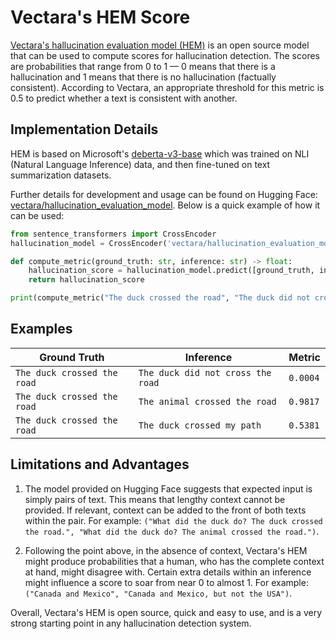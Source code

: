 # Vectara's HEM Score

[Vectara's hallucination evaluation model (HEM)](https://vectara.com/measuring-hallucinations-in-rag-systems) is an
open source model that can be used to compute scores for hallucination detection. The scores are probabilities that
range from 0 to 1 — 0 means that there is a hallucination and 1 means that there is no hallucination (factually
consistent). According to Vectara, an appropriate threshold for this metric is 0.5 to predict whether a text is
consistent with another.

## Implementation Details

HEM is based on Microsoft's [deberta-v3-base](https://huggingface.co/microsoft/deberta-v3-base) which was trained on
NLI (Natural Language Inference) data, and then fine-tuned on text summarization datasets.

Further details for development and usage can be found on Hugging Face: [vectara/hallucination_evaluation_model](https://huggingface.co/vectara/hallucination_evaluation_model).
Below is a quick example of how it can be used:

```py
from sentence_transformers import CrossEncoder
hallucination_model = CrossEncoder('vectara/hallucination_evaluation_model')

def compute_metric(ground_truth: str, inference: str) -> float:
    hallucination_score = hallucination_model.predict([ground_truth, inference])
    return hallucination_score

print(compute_metric("The duck crossed the road", "The duck did not cross the road"))
```

## Examples
| Ground Truth | Inference | Metric |
| --- | --- | --- |
| `The duck crossed the road` | `The duck did not cross the road` | `0.0004` |
| `The duck crossed the road` | `The animal crossed the road` | `0.9817` |
| `The duck crossed the road` | `The duck crossed my path` | `0.5381` |

## Limitations and Advantages

1. The model provided on Hugging Face suggests that expected input is simply pairs of text. This means that lengthy
context cannot be provided. If relevant, context can be added to the front of both texts within the pair. For example:
`("What did the duck do? The duck crossed the road.", "What did the duck do? The animal crossed the road.")`.

2. Following the point above, in the absence of context, Vectara's HEM might produce probabilities that a human, who
has the complete context at hand, might disagree with. Certain extra details within an inference might influence a
score to soar from near 0 to almost 1. For example: `("Canada and Mexico", "Canada and Mexico, but not the USA")`.

Overall, Vectara's HEM is open source, quick and easy to use, and is a very strong starting point in any hallucination detection system.
